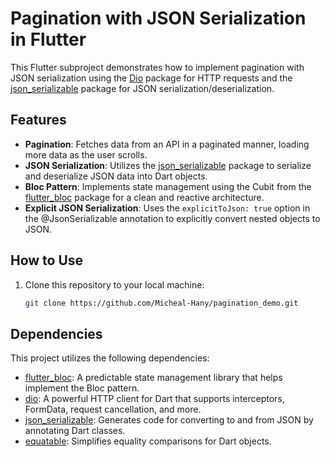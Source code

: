 # Pagination with JSON Serialization in Flutter

This Flutter subproject demonstrates how to implement pagination with JSON serialization using the [Dio](https://pub.dev/packages/dio) package for HTTP requests and the [json_serializable](https://pub.dev/packages/json_serializable) package for JSON serialization/deserialization.

## Features

- **Pagination**: Fetches data from an API in a paginated manner, loading more data as the user scrolls.
- **JSON Serialization**: Utilizes the [json_serializable](https://pub.dev/packages/json_serializable) package to serialize and deserialize JSON data into Dart objects.
- **Bloc Pattern**: Implements state management using the Cubit from the [flutter_bloc](https://pub.dev/packages/flutter_bloc) package for a clean and reactive architecture.
- **Explicit JSON Serialization**: Uses the `explicitToJson: true` option in the @JsonSerializable annotation to explicitly convert nested objects to JSON.

## How to Use

1. Clone this repository to your local machine:

   ```bash
   git clone https://github.com/Micheal-Hany/pagination_demo.git


## Dependencies

This project utilizes the following dependencies:

- [flutter_bloc](https://pub.dev/packages/flutter_bloc): A predictable state management library that helps implement the Bloc pattern.
- [dio](https://pub.dev/packages/dio): A powerful HTTP client for Dart that supports interceptors, FormData, request cancellation, and more.
- [json_serializable](https://pub.dev/packages/json_serializable): Generates code for converting to and from JSON by annotating Dart classes.
- [equatable](https://pub.dev/packages/equatable): Simplifies equality comparisons for Dart objects.
